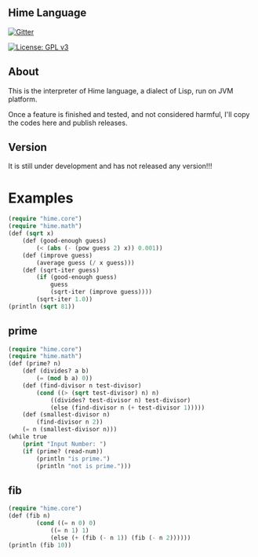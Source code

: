 ## Hime Language
[![Gitter](https://badges.gitter.im/wumoe/hime.svg)](https://gitter.im/wumoe/hime?utm_source=badge&utm_medium=badge&utm_campaign=pr-badge)

[![License: GPL v3](https://img.shields.io/badge/License-GPL%20v3-blue.svg)](http://www.gnu.org/licenses/gpl-3.0)<br/>

## About

This is the interpreter of Hime language, a dialect of Lisp, run on JVM platform.

Once a feature is finished and tested, and not considered harmful, I'll copy the codes here and publish releases.

##  Version

It is still under development and has not released any version!!!

# Examples

```lisp
(require "hime.core")
(require "hime.math")
(def (sqrt x)
    (def (good-enough guess)
        (< (abs (- (pow guess 2) x)) 0.001))
    (def (improve guess)
        (average guess (/ x guess)))
    (def (sqrt-iter guess)
        (if (good-enough guess)
            guess
            (sqrt-iter (improve guess))))
        (sqrt-iter 1.0))
(println (sqrt 81))
```

## prime
```lisp
(require "hime.core")
(require "hime.math")
(def (prime? n)
    (def (divides? a b)
        (= (mod b a) 0))
    (def (find-divisor n test-divisor)
        (cond ((> (sqrt test-divisor) n) n)
            ((divides? test-divisor n) test-divisor)
            (else (find-divisor n (+ test-divisor 1)))))
    (def (smallest-divisor n)
        (find-divisor n 2))
    (= n (smallest-divisor n)))
(while true
    (print "Input Number: ")
    (if (prime? (read-num))
        (println "is prime.")
        (println "not is prime.")))
```

## fib
```lisp
(require "hime.core")
(def (fib n)
        (cond ((= n 0) 0)
            ((= n 1) 1)
            (else (+ (fib (- n 1)) (fib (- n 2))))))
(println (fib 10))
```

